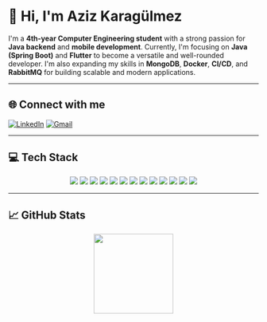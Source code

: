 # 💫 Hi, I'm Aziz Karagülmez

I'm a **4th-year Computer Engineering student** with a strong passion for **Java backend** and **mobile development**. Currently, I'm focusing on **Java (Spring Boot)** and **Flutter** to become a versatile and well-rounded developer. I'm also expanding my skills in **MongoDB**, **Docker**, **CI/CD**, and **RabbitMQ** for building scalable and modern applications.

---

## 🌐 Connect with me  
[![LinkedIn](https://img.shields.io/badge/LinkedIn-%230077B5.svg?style=for-the-badge&logo=linkedin&logoColor=white)](https://www.linkedin.com/in/aziz-karag%C3%BClmez-612762199/)  [![Gmail](https://img.shields.io/badge/Gmail-D14836?style=for-the-badge&logo=gmail&logoColor=white)](mailto:azizkaragulmez07@gmail.com)

---


## 💻 Tech Stack

<p align="center">
  <img src="https://img.shields.io/badge/java-%23ED8B00.svg?style=for-the-badge&logo=openjdk&logoColor=white"/>
  <img src="https://img.shields.io/badge/springboot-%236DB33F.svg?style=for-the-badge&logo=springboot&logoColor=white"/>
  <img src="https://img.shields.io/badge/dart-%230175C2.svg?style=for-the-badge&logo=dart&logoColor=white"/>
  <img src="https://img.shields.io/badge/Flutter-%2302569B.svg?style=for-the-badge&logo=Flutter&logoColor=white"/>
  <img src="https://img.shields.io/badge/mysql-4479A1.svg?style=for-the-badge&logo=mysql&logoColor=white"/>
  <img src="https://img.shields.io/badge/sqlite-%2307405e.svg?style=for-the-badge&logo=sqlite&logoColor=white"/>
  <img src="https://img.shields.io/badge/mongodb-%2347A248.svg?style=for-the-badge&logo=mongodb&logoColor=white"/>
  <img src="https://img.shields.io/badge/firebase-%23039BE5.svg?style=for-the-badge&logo=firebase&logoColor=white"/>
  <img src="https://img.shields.io/badge/rabbitmq-%23FF6600.svg?style=for-the-badge&logo=rabbitmq&logoColor=white"/>
  <img src="https://img.shields.io/badge/docker-%230db7ed.svg?style=for-the-badge&logo=docker&logoColor=white"/>
  <img src="https://img.shields.io/badge/CI%2FCD-%23F7DF1E.svg?style=for-the-badge&logo=githubactions&logoColor=black"/>
  <img src="https://img.shields.io/badge/git-%23F05033.svg?style=for-the-badge&logo=git&logoColor=white"/>
  <img src="https://img.shields.io/badge/github-%23121011.svg?style=for-the-badge&logo=github&logoColor=white"/>
</p>

---

## 📈 GitHub Stats  

<p align="center">
  <img src="https://github-readme-stats.vercel.app/api/top-langs/?username=azizkaragulmez&layout=compact&theme=radical" height="160"/>
</p>
